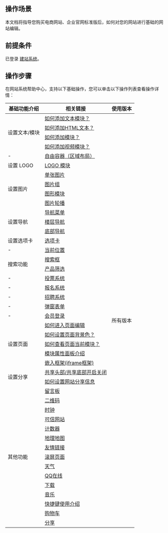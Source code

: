## 操作场景
本文档将指导您购买电商网站、企业官网标准版后，如何对您的网站进行基础的网站编辑。

## 前提条件
已登录 [建站系统](http://wds.qcloud.com/)。

## 操作步骤
在网站系统帮助中心，支持以下基础操作，您可以单击以下操作列表查看操作详情：

<table>
<thead>
<tr>
<th>基础功能介绍</th>
<th>相关链接</th>
<th>使用版本</th>
</tr>
</thead>
<tbody><tr>
<td  rowspan="4">设置文本/模块</td>
<td><a href="https://admin.site.my-qcloud.com/xi/help?id=1250">如何添加文本模块？</a></td>
<td rowspan="44">所有版本</td>
</tr>
<tr>
<td><a href="https://admin.site.my-qcloud.com/xi/help?id=1296">如何添加HTML文本？</a></td>
</tr>
<tr>
<td><a href="https://admin.site.my-qcloud.com/xi/help?id=1182">如何添加模块？</a></td>
</tr>
<tr>
<td><a href="https://admin.site.my-qcloud.com/xi/help?id=1280">如何添加视频模块？</a></td>
</tr>
<tr>
<td  rowspan="1">-</td>
<td><a href="https://admin.site.my-qcloud.com/xi/help?id=1249">自由容器（区域布局）</a></td>
</tr>
<tr>
<td  rowspan="1">设置 LOGO</td>
<td><a href="https://admin.site.my-qcloud.com/xi/help?id=1252">LOGO 模块</a></td>
</tr>
<tr>
<td  rowspan="4">设置图片</td>
<td><a href="https://admin.site.my-qcloud.com/xi/help?id=1254">单张图片</a></td>
</tr>
<tr>
<td><a href="https://admin.site.my-qcloud.com/xi/help?id=1255">图片组</a></td>
</tr>
<tr>
<td><a href="https://admin.site.my-qcloud.com/xi/help?id=1248">图形模块</a></td>
</tr>
<tr>
<td><a href="https://admin.site.my-qcloud.com/xi/help?id=1256">图片轮播</a></td>
</tr>
<tr>
<td  rowspan="3">设置导航</td>
<td><a href="https://admin.site.my-qcloud.com/xi/help?id=1257">导航菜单</a></td>
</tr>
<tr>
<td><a href="https://admin.site.my-qcloud.com/xi/help?id=1294">楼层导航</a></td>
</tr>
<tr>
<td><a href="https://admin.site.my-qcloud.com/xi/help?id=1317">底部导航</a></td>
</tr>
<tr>
<td  rowspan="1">设置选项卡</td>
<td><a href="https://admin.site.my-qcloud.com/xi/help?id=1258">选项卡</a></td>
</tr>
<tr>
<td  rowspan="1">-</td>
<td><a href="https://admin.site.my-qcloud.com/xi/help?id=1259">当前位置</a></td>
</tr>
<tr>
<td  rowspan="2">搜索功能</td>
<td><a href="https://admin.site.my-qcloud.com/xi/help?id=1261">搜索框</a></td>
</tr>
<tr>
<td><a href="https://admin.site.my-qcloud.com/xi/help?id=1298">产品筛选</a></td>
</tr>
<tr>
<td  rowspan="1">-</td>
<td><a href="https://admin.site.my-qcloud.com/xi/help?id=1262">投票系统</a></td>
</tr>
<tr>
<td  rowspan="1">-</td>
<td><a href="https://admin.site.my-qcloud.com/xi/help?id=1263">报名系统</a></td>
</tr>
<tr>
<td  rowspan="1">-</td>
<td><a href="https://admin.site.my-qcloud.com/xi/help?id=1264">招聘系统</a></td>
</tr>
<tr>
<td  rowspan="1">-</td>
<td><a href="https://admin.site.my-qcloud.com/xi/help?id=1313">弹窗表单</a></td>
</tr>
<tr>
<td  rowspan="1">-</td>
<td><a href="https://admin.site.my-qcloud.com/xi/help?id=1265">会员登录</a></td>
</tr>
<tr>
<td  rowspan="5">设置页面</td>
<td><a href="https://admin.site.my-qcloud.com/xi/help?id=1549">如何进入页面编辑</a></td>
</tr>
<tr>
<td><a href="https://admin.site.my-qcloud.com/xi/help?id=1253">如何设置页面背景色？</a></td>
</tr>
<tr>
<td><a href="https://admin.site.my-qcloud.com/xi/help?id=1196">如何查看页面当前模块？</a></td>
</tr>
<tr>
<td><a href="https://admin.site.my-qcloud.com/xi/help?id=1242">模块属性面板介绍</a></td>
</tr>
<tr>
<td><a href="https://admin.site.my-qcloud.com/xi/help?id=1260">嵌入框架(iframe框架)</a></td>
</tr>
<tr>
<td  rowspan="2">设置分享</td>
<td><a href="https://admin.site.my-qcloud.com/xi/help?id=1199">共享头部/共享底部开启关闭</a></td>
</tr>
<tr>
<td><a href="https://admin.site.my-qcloud.com/xi/help?id=1190">如何设置网站分享信息</a></td>
</tr>
<tr>
<td  rowspan="15">其他功能</td>
<td><a href="https://admin.site.my-qcloud.com/xi/help?id=1315">留言板</a></td>
</tr>
<tr>
<td><a href="https://admin.site.my-qcloud.com/xi/help?id=1314">二维码</a></td>
</tr>
<tr>
<td><a href="https://admin.site.my-qcloud.com/xi/help?id=1312">时钟</a></td>
</tr>
<tr>
<td><a href="https://admin.site.my-qcloud.com/xi/help?id=1311">可信网站</a></td>
</tr>
<tr>
<td><a href="https://admin.site.my-qcloud.com/xi/help?id=1310">计数器</a></td>
</tr>
<tr>
<td><a href="https://admin.site.my-qcloud.com/xi/help?id=1309">地理地图</a></td>
</tr>
<tr>
<td><a href="https://admin.site.my-qcloud.com/xi/help?id=1302">友情链接</a></td>
</tr>
<tr>
<td><a href="https://admin.site.my-qcloud.com/xi/help?id=1295">滚屏页面</a></td>
</tr>
<tr>
<td><a href="https://admin.site.my-qcloud.com/xi/help?id=1285">天气</a></td>
</tr>
<tr>
<td><a href="https://admin.site.my-qcloud.com/xi/help?id=1284">QQ在线</a></td>
</tr>
<tr>
<td><a href="https://admin.site.my-qcloud.com/xi/help?id=1282">下载</a></td>
</tr>
<tr>
<td><a href="https://admin.site.my-qcloud.com/xi/help?id=1281">音乐</a></td>
</tr>
<tr>
<td><a href="https://admin.site.my-qcloud.com/xi/help?id=1189">快捷键使用介绍</a></td>
</tr>
<tr>
<td><a href="https://admin.site.my-qcloud.com/xi/help?id=1271">购物车</a></td>
</tr>
<tr>
<td><a href="https://admin.site.my-qcloud.com/xi/help?id=1283">分享</a></td>
</tr>

</tbody></table>

